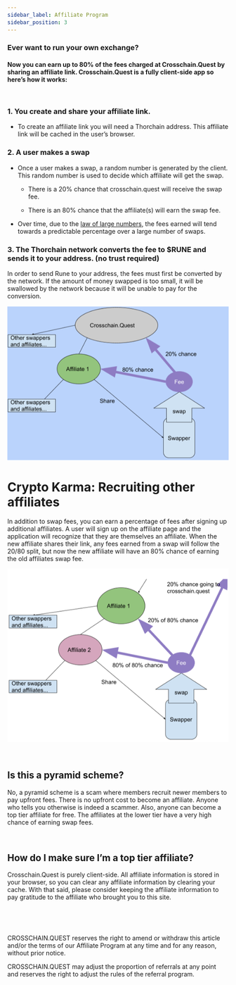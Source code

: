 ```yaml
---
sidebar_label: Affiliate Program
sidebar_position: 3
---
```


  

### Ever want to run your own exchange?
#### Now you can earn up to 80% of the fees charged at Crosschain.Quest by sharing an affiliate link. Crosschain.Quest is a fully client-side app so here’s how it works:<p>&nbsp;</p>    


### 1. You create and share your affiliate link.

- To create an affiliate link you will need a Thorchain address. This affiliate link will be cached in  the user’s browser.


### 2. A user makes a swap

- Once a user makes a swap, a random number is generated by the client. This random number is used to decide which affiliate will get the swap.

    * There is a 20% chance that crosschain.quest will receive the swap fee.<br />  

    * There is an 80% chance that the affiliate(s) will earn the swap fee.<br />  

- Over time, due to the [law of large numbers](https://en.wikipedia.org/wiki/Law_of_large_numbers), the fees earned will tend towards a predictable percentage over a large number of swaps.

### 3. The Thorchain network converts the fee to $RUNE and sends it to your address. (no trust required)

In order to send Rune to your address, the fees must first be converted by the network. If the amount of money swapped is too small, it will be swallowed by the network because it will be unable to pay for the conversion.




![affiliateprocess](./images/affiliateprocess.png)





# Crypto Karma: Recruiting other affiliates

 In addition to swap fees, you can earn a percentage of fees after signing up additional affiliates. A user will sign up on the affiliate page and the application will recognize that they are themselves an affiliate. When the new affiliate shares their link, any fees earned from a swap will follow the 20/80 split, but now the new affiliate will have an 80% chance of earning the old affiliates swap fee.

 ![affiliateprocess2](./images/affiliateprocess2.png)<p>&nbsp;</p>  

 ## Is this a pyramid scheme?

 No, a pyramid scheme is a scam where members recruit newer members to pay upfront fees. There is no upfront cost to become an affiliate. Anyone who tells you otherwise is indeed a scammer. Also, anyone can become a top tier affiliate for free. The affiliates at the lower tier have a very high chance of earning swap fees.<p>&nbsp;</p>  


## How do I make sure I’m a top tier affiliate?

Crosschain.Quest is purely client-side. All affiliate information is stored in your browser, so you can clear any affiliate information by clearing your cache. With that said, please consider keeping the affiliate information to pay gratitude to the affiliate who brought you to this site.
<p>&nbsp;</p> 
<p>&nbsp;</p>
CROSSCHAIN.QUEST reserves the right to amend or withdraw this article and/or the terms of our Affiliate Program at any time and for any reason, without prior notice.


CROSSCHAIN.QUEST may adjust the proportion of referrals at any point and reserves the right to adjust the rules of the referral program.
